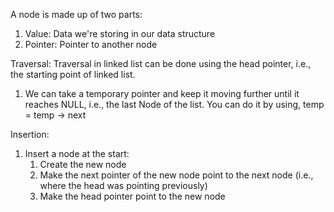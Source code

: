 A node is made up of two parts:

1. Value: Data we're storing in our data structure
2. Pointer: Pointer to another node

Traversal:
Traversal in linked list can be done using the head pointer, i.e., the starting point of linked list.

1. We can take a temporary pointer and keep it moving further until it reaches NULL, i.e., the last Node of the list.
   You can do it by using, temp = temp -> next

Insertion:

1. Insert a node at the start:
   1. Create the new node
   2. Make the next pointer of the new node point to the next node (i.e., where the head was pointing previously)
   3. Make the head pointer point to the new node

